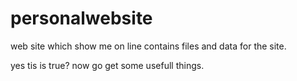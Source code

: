 personalwebsite
===============

web site which show me on line contains files and data for the site.

yes tis is true?
now go get some usefull things.
